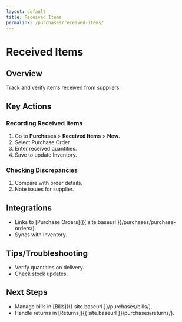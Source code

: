 ```yaml
---
layout: default
title: Received Items
permalink: /purchases/received-items/
---
```


# Received Items

## Overview
Track and verify items received from suppliers.

## Key Actions

### Recording Received Items
1. Go to **Purchases** > **Received Items** > **New**.
2. Select Purchase Order.
3. Enter received quantities.
4. Save to update Inventory.

### Checking Discrepancies
1. Compare with order details.
2. Note issues for supplier.

## Integrations
- Links to [Purchase Orders]({{ site.baseurl }}/purchases/purchase-orders/).
- Syncs with Inventory.

## Tips/Troubleshooting
- Verify quantities on delivery.
- Check stock updates.

## Next Steps
- Manage bills in [Bills]({{ site.baseurl }}/purchases/bills/).
- Handle returns in [Returns]({{ site.baseurl }}/purchases/returns/).
